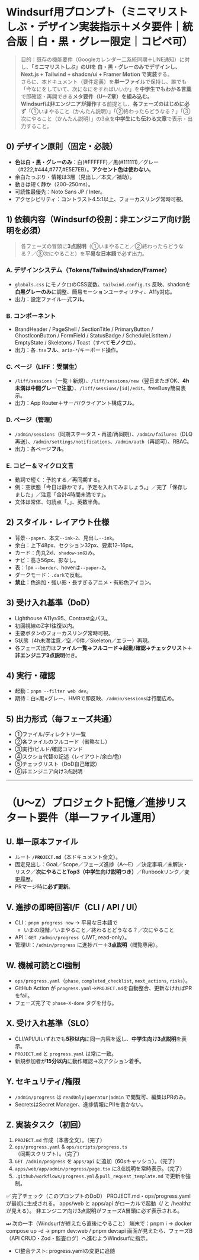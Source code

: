 # Windsurf用プロンプト（ミニマリストしぶ・デザイン実装指示＋メタ要件｜統合版｜白・黒・グレー限定｜コピペ可）

> 目的：既存の機能要件（Googleカレンダー二系統同期＋LINE通知）に対し、**「ミニマリストしぶ」**のUIを **白・黒・グレーのみ**でデザインし、Next.js + Tailwind + shadcn/ui + Framer Motion で**実装**する。  
> さらに、本ドキュメント（要件定義）を**単一ファイル**で保持し、誰でも「今なにをしていて、次になにをすればいいか」を**中学生でもわかる言葉**で即確認・再開できる**メタ要件（U〜Z章）**を組み込む。  
> Windsurfは**非エンジニアが操作**する前提とし、**各フェーズのはじめに必ず**「①いまやること（かんたん説明）」「②終わったらどうなる？」「③次にやること（かんたん説明）」の3点を**中学生にも伝わる文章**で表示・出力すること。

## 0) デザイン原則（固定・必読）
- **色は白・黒・グレーのみ**：白(#FFFFFF)／黒(#111111)／グレー（#222,#444,#777,#E5E7EB）。**アクセント色は使わない**。  
- 余白たっぷり・情報は3層（見出し／本文／補助）。  
- 動きは短く静か（200–250ms）。  
- 可読性最優先：Noto Sans JP / Inter。  
- アクセシビリティ：コントラスト4.5:1以上、フォーカスリング常時可視。

## 1) 依頼内容（Windsurfの役割：非エンジニア向け説明を必須）
> 各フェーズの冒頭に**3点説明**（①いまやること／②終わったらどうなる？／③次にやること）を**平易な日本語**で必ず出力。

### A. デザインシステム（Tokens/Tailwind/shadcn/Framer）
- `globals.css` にモノクロのCSS変数、`tailwind.config.ts` 反映、shadcnを**白黒グレーのみ**に調整、簡易モーションユーティリティ、A11y対応。  
- 出力：設定ファイル一式**フル**。

### B. コンポーネント
- BrandHeader / PageShell / SectionTitle / PrimaryButton / GhostIconButton / FormField / StatusBadge / ScheduleListItem / EmptyState / Skeletons / Toast（すべて**モノクロ**）。  
- 出力：各`.tsx`**フル**、`aria-*`/キーボード操作。

### C. ページ（LIFF：受講生）
- `/liff/sessions`（一覧＋新規）、`/liff/sessions/new`（翌日またぎOK、**4h未満は中間グレーで注意**）、`/liff/sessions/[id]/edit`、freeBusy簡易表示。  
- 出力：App Router＋サーバ/クライアント構成**フル**。

### D. ページ（管理）
- `/admin/sessions`（同期ステータス・再送/再同期）、`/admin/failures`（DLQ再送）、`/admin/settings/notifications`、`/admin/auth`（再認可）、RBAC。  
- 出力：各ページ**フル**。

### E. コピー＆マイクロ文言
- 動詞で短く：予約する／再同期する。  
- 例：空状態「今日は静かです。予定を入れてみましょう。」／完了「保存しました」／注意「合計4時間未満です」。  
- 文体は常体、句読点「。」、英数半角。

## 2) スタイル・レイアウト仕様
- 背景`--paper`、本文`--ink-2`、見出し`--ink`。  
- 余白：上下48px、セクション32px、要素12–16px。  
- カード：角丸2xl、`shadow-sm`のみ。  
- ナビ：高さ56px、影なし。  
- 表：1px `--border`、hoverは`--paper-2`。  
- ダークモード：`.dark`で反転。  
- **禁止**：色追加・強い影・長すぎるアニメ・有彩色アイコン。

## 3) 受け入れ基準（DoD）
- Lighthouse A11y≥95、Contrast全パス。  
- 初回視線のZ字1往復以内。  
- 主要ボタンのフォーカスリング常時可視。  
- 5状態（4h未満注意／空／0件／Skeleton／エラー）再現。  
- 各フェーズ出力は**ファイル一覧→フルコード→起動/確認→チェックリスト**＋**非エンジニア3点説明**付き。

## 4) 実行・確認
- 起動：`pnpm --filter web dev`。  
- 期待：白×黒×グレー、HMRで即反映、`/admin/sessions`は行間広め。

## 5) 出力形式（毎フェーズ共通）
- ①ファイル/ディレクトリ一覧  
- ②各ファイルのフルコード（省略なし）  
- ③実行/ビルド/確認コマンド  
- ④スクショ代替の記述（レイアウト/余白/色）  
- ⑤チェックリスト（DoD自己確認）  
- ⑥非エンジニア向け3点説明

---

# （U〜Z）プロジェクト記憶／進捗リスタート要件（単一ファイル運用）

## U. 単一原本ファイル
- ルート **`/PROJECT.md`**（本ドキュメント全文）。  
- 固定見出し：Goal／Scope／フェーズ進捗（A〜E）／決定事項／未解決・リスク／**次にやることTop3（中学生向け説明つき）**／Runbookリンク／変更履歴。  
- PRマージ時に**必ず更新**。

## V. 進捗の即時回答I/F（CLI / API / UI）
- CLI：`pnpm progress now` → 平易な日本語で  
  - いまの段階／いまやること／終わるとどうなる？／次にやること  
- API：`GET /admin/progress`（JWT, read-only）。  
- 管理UI：`/admin/progress` に進捗バー＋**3点説明**（閲覧専用）。

## W. 機械可読とCI強制
- `ops/progress.yaml`（`phase`, `completed_checklist`, `next_actions`, `risks`）。  
- GitHub Action が `progress.yaml`→`PROJECT.md`を自動整合、更新なければPRをfail。  
- フェーズ完了で `phase-X-done` タグを付与。

## X. 受け入れ基準（SLO）
- CLI/API/UIいずれでも**5秒以内**に同一内容を返し、**中学生向け3点説明**を表示。  
- `PROJECT.md` と `progress.yaml` は常に一致。  
- 新規参加者が**15分以内**に動作確認→次アクション着手。

## Y. セキュリティ/権限
- `/admin/progress` は `readOnly|operator|admin` で閲覧可、編集はPRのみ。  
- SecretsはSecret Manager、進捗情報にPIIを書かない。

## Z. 実装タスク（初回）
1. `PROJECT.md` 作成（本書全文）。（完了）  
2. `ops/progress.yaml` & `ops/scripts/progress.ts`（同期スクリプト）。（完了）  
3. `GET /admin/progress` を `apps/api` に追加（60sキャッシュ）。（完了）  
4. `apps/web/app/admin/progress/page.tsx` に3点説明を常時表示。（完了）  
5. `.github/workflows/progress.yml`＆`pull_request_template.md` で更新を強制。

✅ 完了チェック（このプロンプトのDoD）
PROJECT.md・ops/progress.yaml が最初に生成される。
apps/web と apps/api がローカルで起動（/ と /healthz が見える）。
非エンジニア向け3点説明がフェーズA冒頭に必ず表示される。

⏭ 次の一手（Windsurfが終えたら直後にやること）
端末で：pnpm i → docker compose up -d → pnpm dev:web / pnpm dev:api
画面が見えたら、フェーズB（API CRUD・Zod・監査ログ）へ進むようWindsurfに指示。

- CI整合テスト: progress.yamlの変更に追随


